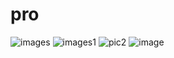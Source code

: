 # pro
![images](https://github.com/sharmaji31/pro/assets/149797025/d5b4e9e4-d05c-45bb-b6d5-55bff0174297)
![images1](https://github.com/sharmaji31/pro/assets/149797025/6b59a91d-4f23-4dc1-9fff-1b21dfc4dcd6)
![pic2](https://github.com/sharmaji31/pro/assets/149797025/1abb7548-041f-4c02-83e8-94e4e56843f7)
![image](https://github.com/sharmaji31/pro/assets/149797025/5002b305-b6f8-4e9e-ae07-e18cd98db077)
